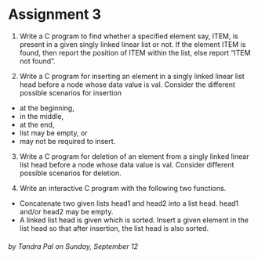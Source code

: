 # Assignment 3
1. Write a C program to find whether a specified element say, ITEM, is present in a given singly linked linear list or not. If the element ITEM is found, then report the position of ITEM within the list, else report “ITEM not found”.

2. Write a C program for inserting an element in a singly linked linear list head before a node whose data value is val. Consider the different possible scenarios for insertion
-	at the beginning,
-	in the middle,
-	at the end,
-	list may be empty, or
-	may not be required to insert.

3. Write a C program for deletion of an element from a singly linked linear list head before a node whose data value is val. Consider different possible scenarios for deletion. 

4. Write an interactive C program with the following two functions.
-	Concatenate two given lists head1 and head2 into a list head. head1 and/or head2 may be empty.
-	A linked list head is given which is sorted. Insert a given element in the list head so that after insertion, the list head is also sorted.

###### by Tandra Pal on Sunday, September 12